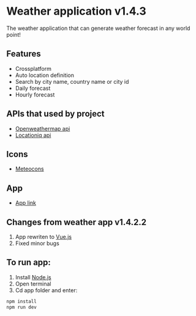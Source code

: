 
# Weather application v1.4.3

The weather application that can generate weather forecast in any world point!

## Features

- Crossplatform
- Auto location definition
- Search by city name, country name or city id
- Daily forecast
- Hourly forecast

## APIs that used by project 

- [Openweathermap api](https://openweathermap.org/api)
- [Locationiq api](https://locationiq.com/)

## Icons

- [Meteocons](https://github.com/basmilius/weather-icons)

## App

 - [App link](https://weather-app-vue.si1ogdev.ru/)

## Changes from weather app v1.4.2.2

1. App rewriten to [Vue.js](https://vuejs.org/)
1. Fixed minor bugs

## To run app:

1. Install [Node.js](https://nodejs.org/en)
1. Open terminal
1. Cd app folder and enter: 

```sh
npm install
npm run dev
```
